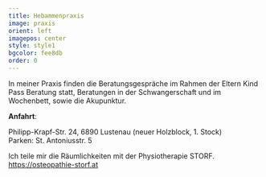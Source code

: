 ```yaml
---
title: Hebammenpraxis
image: praxis
orient: left
imagepos: center
style: style1
bgcolor: fee8db
order: 0
---
```

In meiner Praxis finden die Beratungsgespräche im Rahmen der Eltern Kind Pass Beratung statt, Beratungen in der Schwangerschaft und im Wochenbett, sowie die Akupunktur.

**Anfahrt**:

Philipp-Krapf-Str. 24, 6890 Lustenau (neuer Holzblock, 1. Stock)\
Parken: St. Antoniusstr. 5

Ich teile mir die Räumlichkeiten mit der Physiotherapie STORF.\
https://osteopathie-storf.at